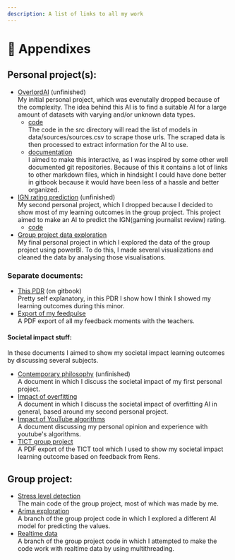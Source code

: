 ```yaml
---
description: A list of links to all my work
---
```


# 📄 Appendixes

## Personal project(s):

* [OverlordAI](https://github.com/CoenBeemer/AI/tree/personalProject) (unfinished)\
  My initial personal project, which was evenutally dropped because of the complexity. The idea behind this AI is to find a suitable AI for a large amount of datasets with varying and/or unknown data types.&#x20;
  * [code](https://github.com/CoenBeemer/AI/blob/personalProject/src/overlordAI.ipynb)\
    The code in the src directory will read the list of models in data/sources/sources.csv to scrape those urls. The scraped data is then processed to extract information for the AI to use. &#x20;
  * [documentation](https://github.com/CoenBeemer/AI/blob/personalProject/doc/README.md)\
    I aimed to make this interactive, as I was inspired by some other well documented git repositories. Because of this it contains a lot of links to other markdown files, which in hindsight I could have done better in gitbook because it would have been less of a hassle and better organized.
* [IGN rating prediction](https://github.com/CoenBeemer/AI/tree/v2) (unfinished)\
  My second personal project, which I dropped because I decided to show most of my learning outcomes in the group project. This project aimed to make an AI to predict the IGN(gaming journailst review) rating.&#x20;
  * [code](https://github.com/CoenBeemer/AI/blob/v2/src/ai.ipynb)
* [Group project data exploration](https://github.com/CoenBeemer/AI/blob/v2/data/DataExploration.pbix)\
  My final personal project in which I explored the data of the group project using powerBI. To do this, I made several visualizations and cleaned the data by analysing those visualisations.

### Separate documents:

* [This PDR](https://coen-beemer.gitbook.io/pdr-minor-ai/introduction/pdr-minor-ai) (on gitbook)\
  Pretty self explanatory, in this PDR I show how I think I showed my learning outcomes during this minor.
* [Export of my feedpulse](https://github.com/CoenBeemer/AI/blob/v2/doc/FeedPulseExport.pdf)\
  A PDF export of all my feedback moments with the teachers.

#### Societal impact stuff:

In these documents I aimed to show my societal impact learning outcomes by discussing several subjects.

* [Contemporary philosophy](https://github.com/CoenBeemer/AI/blob/personalProject/doc/societal\_impact/contemporary\_philosophy.md) (unfinished)\
  A document in which I discuss the societal impact of my first personal project.
* [Impact of overfitting](https://github.com/CoenBeemer/AI/blob/v2/doc/impact\_of\_overfitting.docx)\
  A document in which I discuss the societal impact of overfitting AI in general, based around my second personal project.
* [Impact of YouTube algorithms](https://github.com/CoenBeemer/AI/blob/v2/doc/societal\_impact.docx)\
  A document discussing my personal opinion and experience with youtube's algorithms.
* [TICT group project](https://github.com/CoenBeemer/AI/blob/v2/doc/TICT%20Stresspatches%20in%20escaperooms%20FULLSCAN.pdf)\
  A PDF export of the TICT tool which I used to show my societal impact learning outcome based on feedback from Rens.

## Group project:

* [Stress level detection](https://github.com/Inn0/STP1StressVisualisation/tree/levelDetection)\
  The main code of the group project, most of which was made by me.
* [Arima exploration](https://github.com/Inn0/STP1StressVisualisation/tree/arima)\
  A branch of the group project code in which I explored a different AI model for predicting the values.
* [Realtime data](https://github.com/Inn0/STP1StressVisualisation/tree/deepHaven)\
  A branch of the group project code in which I attempted to make the code work with realtime data by using multithreading.


